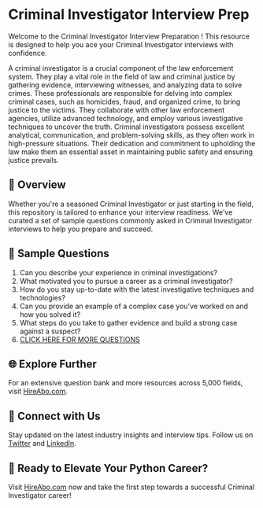 # Criminal Investigator Interview Prep

Welcome to the Criminal Investigator Interview Preparation ! This resource is designed to help you ace your Criminal Investigator interviews with confidence.

A criminal investigator is a crucial component of the law enforcement system. They play a vital role in the field of law and criminal justice by gathering evidence, interviewing witnesses, and analyzing data to solve crimes. These professionals are responsible for delving into complex criminal cases, such as homicides, fraud, and organized crime, to bring justice to the victims. They collaborate with other law enforcement agencies, utilize advanced technology, and employ various investigative techniques to uncover the truth. Criminal investigators possess excellent analytical, communication, and problem-solving skills, as they often work in high-pressure situations. Their dedication and commitment to upholding the law make them an essential asset in maintaining public safety and ensuring justice prevails.

## 🚀 Overview

Whether you're a seasoned Criminal Investigator or just starting in the field, this repository is tailored to enhance your interview readiness. We've curated a set of sample questions commonly asked in Criminal Investigator interviews to help you prepare and succeed.

## 📝 Sample Questions

1. Can you describe your experience in criminal investigations?
2. What motivated you to pursue a career as a criminal investigator?
3. How do you stay up-to-date with the latest investigative techniques and technologies?
4. Can you provide an example of a complex case you've worked on and how you solved it?
5. What steps do you take to gather evidence and build a strong case against a suspect?
6. [CLICK HERE FOR MORE QUESTIONS](https://hireabo.com/job/9_3_2/Criminal%20Investigator)

## 🌐 Explore Further

For an extensive question bank and more resources across 5,000 fields, visit [HireAbo.com](https://www.hireabo.com).

## 📱 Connect with Us

Stay updated on the latest industry insights and interview tips. Follow us on [Twitter](https://twitter.com/hireabo) and [LinkedIn](https://www.linkedin.com/in/hire-abo-3609972a8/).

## 🚀 Ready to Elevate Your Python Career?

Visit [HireAbo.com](https://www.hireabo.com) now and take the first step towards a successful Criminal Investigator career!